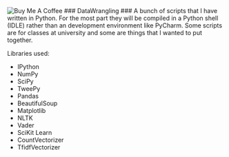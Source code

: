 <img src="https://camo.githubusercontent.com/031fc5a134cdca5ae3460822aba371e63f794233/68747470733a2f2f7777772e6275796d6561636f666665652e636f6d2f6173736574732f696d672f637573746f6d5f696d616765732f6f72616e67655f696d672e706e67" alt="Buy Me A Coffee" data-canonical-src="https://www.buymeacoffee.com/assets/img/custom_images/orange_img.png" style="max-width:100%;">
### DataWrangling ###
A bunch of scripts that I have written in Python. For the most part they will be compiled in a Python shell (IDLE) rather than an development environment like PyCharm. Some scripts are for classes at university and some are things that I wanted to put together.

Libraries used:
  * IPython
  * NumPy
  * SciPy
  * TweePy
  * Pandas
  * BeautifulSoup
  * Matplotlib
  * NLTK
  * Vader
  * SciKit Learn
  * CountVectorizer
  * TfidfVectorizer
